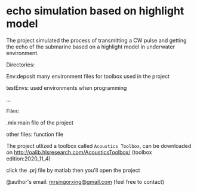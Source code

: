 # echo simulation based on highlight model
The project simulated the process of transmitting a CW pulse and getting the echo of the submarine based on a highlight model in underwater environment.

Directories:

  Env:deposit many environment files for toolbox used in the project
  
  testEnvs: used environments when programming
  
  ...
  
Files:

  .mlx:main file of the project
  
  other files: function file

The project utlized a toolbox called `Acoustics Toolbox`, can be downloaded on http://oalib.hlsresearch.com/AcousticsToolbox/
(toolbox edition:2020_11_4)

click the .prj file by matlab then you'll open the project

@author's email: mrsingorxing@gmail.com (feel free to contact)
